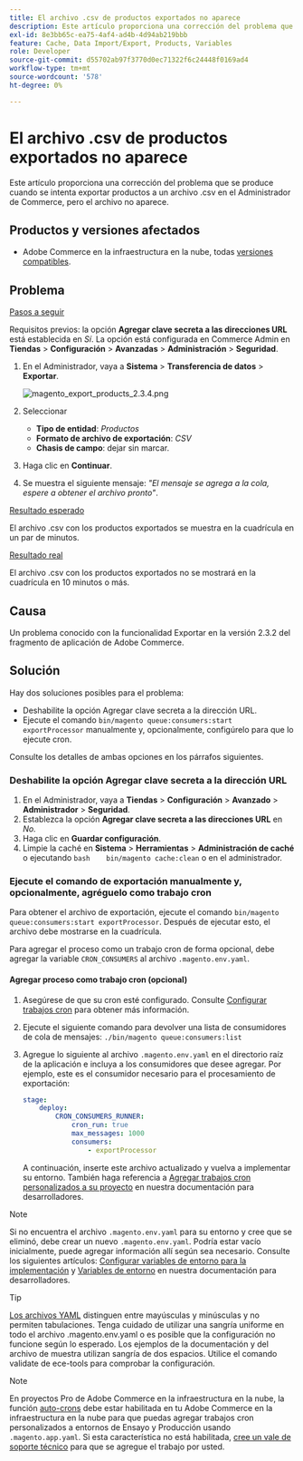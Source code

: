 ```yaml
---
title: El archivo .csv de productos exportados no aparece
description: Este artículo proporciona una corrección del problema que se produce cuando se intenta exportar productos a un archivo .csv en el Administrador de Commerce, pero el archivo no aparece.
exl-id: 8e3bb65c-ea75-4af4-ad4b-4d94ab219bbb
feature: Cache, Data Import/Export, Products, Variables
role: Developer
source-git-commit: d55702ab97f3770d0ec71322f6c24448f0169ad4
workflow-type: tm+mt
source-wordcount: '578'
ht-degree: 0%

---
```


# El archivo .csv de productos exportados no aparece

Este artículo proporciona una corrección del problema que se produce cuando se intenta exportar productos a un archivo .csv en el Administrador de Commerce, pero el archivo no aparece.

## Productos y versiones afectados

* Adobe Commerce en la infraestructura en la nube, todas [versiones compatibles](https://magento.com/sites/default/files/magento-software-lifecycle-policy.pdf).

## Problema

<u>Pasos a seguir</u>

Requisitos previos: la opción **Agregar clave secreta a las direcciones URL** está establecida en *Sí*. La opción está configurada en Commerce Admin en **Tiendas** > **Configuración** > **Avanzadas** > **Administración** > **Seguridad**.

1. En el Administrador, vaya a **Sistema** > **Transferencia de datos** > **Exportar**.

   ![magento_export_products_2.3.4.png](assets/magento_export_products_2.3.4.png)

1. Seleccionar
   * **Tipo de entidad**: *Productos*
   * **Formato de archivo de exportación**: *CSV*
   * **Chasis de campo**: dejar sin marcar.
1. Haga clic en **Continuar**.
1. Se muestra el siguiente mensaje: *&quot;El mensaje se agrega a la cola, espere a obtener el archivo pronto&quot;*.

<u>Resultado esperado</u>

El archivo .csv con los productos exportados se muestra en la cuadrícula en un par de minutos.

<u>Resultado real</u>

El archivo .csv con los productos exportados no se mostrará en la cuadrícula en 10 minutos o más.

## Causa

Un problema conocido con la funcionalidad Exportar en la versión 2.3.2 del fragmento de aplicación de Adobe Commerce.

## Solución

Hay dos soluciones posibles para el problema:

* Deshabilite la opción Agregar clave secreta a la dirección URL.
* Ejecute el comando `bin/magento queue:consumers:start exportProcessor` manualmente y, opcionalmente, configúrelo para que lo ejecute cron.

Consulte los detalles de ambas opciones en los párrafos siguientes.

### Deshabilite la opción Agregar clave secreta a la dirección URL

1. En el Administrador, vaya a **Tiendas** > **Configuración** > **Avanzado** > **Administrador** > **Seguridad**.
1. Establezca la opción **Agregar clave secreta a las direcciones URL** en *No.*
1. Haga clic en **Guardar configuración**.
1. Limpie la caché en **Sistema** > **Herramientas** > **Administración de caché** o ejecutando    ```bash    bin/magento cache:clean``` o en el administrador.

### Ejecute el comando de exportación manualmente y, opcionalmente, agréguelo como trabajo cron

Para obtener el archivo de exportación, ejecute el comando `bin/magento queue:consumers:start exportProcessor`. Después de ejecutar esto, el archivo debe mostrarse en la cuadrícula.


Para agregar el proceso como un trabajo cron de forma opcional, debe agregar la variable `CRON_CONSUMERS` al archivo `.magento.env.yaml`.

#### Agregar proceso como trabajo cron (opcional)

1. Asegúrese de que su cron esté configurado. Consulte [Configurar trabajos cron](/docs/commerce-cloud-service/user-guide/configure/app/properties/crons-property.html) para obtener más información.
1. Ejecute el siguiente comando para devolver una lista de consumidores de cola de mensajes:     `./bin/magento queue:consumers:list`
1. Agregue lo siguiente al archivo `.magento.env.yaml` en el directorio raíz de la aplicación e incluya a los consumidores que desee agregar. Por ejemplo, este es el consumidor necesario para el procesamiento de exportación:

   ```yaml
   stage:
       deploy:
           CRON_CONSUMERS_RUNNER:
               cron_run: true
               max_messages: 1000
               consumers:
                   - exportProcessor
   ```

   A continuación, inserte este archivo actualizado y vuelva a implementar su entorno. También haga referencia a [Agregar trabajos cron personalizados a su proyecto](/docs/commerce-cloud-service/user-guide/configure/app/properties/crons-property.html#add-custom-cron-jobs-to-your-project) en nuestra documentación para desarrolladores.

>[!NOTE]
>
>Si no encuentra el archivo `.magento.env.yaml` para su entorno y cree que se eliminó, debe crear un nuevo `.magento.env.yaml`. Podría estar vacío inicialmente, puede agregar información allí según sea necesario. Consulte los siguientes artículos: [Configurar variables de entorno para la implementación](/docs/commerce-cloud-service/user-guide/configure/env/configure-env-yaml.html) y [Variables de entorno](/docs/commerce-cloud-service/user-guide/configure/env/stage/variables-intro.html) en nuestra documentación para desarrolladores.

>[!TIP]
>
>[Los archivos YAML](https://experienceleague.adobe.com/docs/commerce-cloud-service/user-guide/configure/env/configure-env-yaml.html) distinguen entre mayúsculas y minúsculas y no permiten tabulaciones. Tenga cuidado de utilizar una sangría uniforme en todo el archivo .magento.env.yaml o es posible que la configuración no funcione según lo esperado. Los ejemplos de la documentación y del archivo de muestra utilizan sangría de dos espacios. Utilice el comando validate de ece-tools para comprobar la configuración.

>[!NOTE]
>
>En proyectos Pro de Adobe Commerce en la infraestructura en la nube, la función [auto-crons](/docs/commerce-cloud-service/user-guide/configure/app/properties/crons-property.html?lang=en#crontab) debe estar habilitada en tu Adobe Commerce en la infraestructura en la nube para que puedas agregar trabajos cron personalizados a entornos de Ensayo y Producción usando `.magento.app.yaml`. Si esta característica no está habilitada, [cree un vale de soporte técnico](/help/help-center-guide/help-center/magento-help-center-user-guide.md#submit-ticket) para que se agregue el trabajo por usted.
